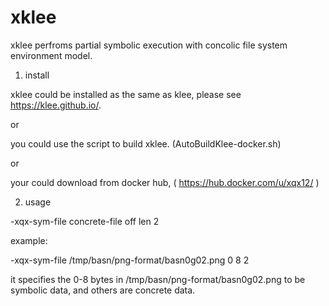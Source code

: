 xklee
==============

xklee perfroms partial symbolic execution with concolic file system environment model.


1. install

xklee could be installed as the same as klee, please see https://klee.github.io/.

or

you could use the script to build xklee. (AutoBuildKlee-docker.sh)

or

your could download from docker hub, ( https://hub.docker.com/u/xqx12/  )


2. usage

-xqx-sym-file concrete-file off len 2

example:

-xqx-sym-file /tmp/basn/png-format/basn0g02.png 0 8 2

it specifies the 0-8 bytes in /tmp/basn/png-format/basn0g02.png to be symbolic data, and others are concrete data.





